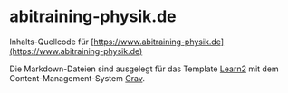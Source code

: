 # abitraining-physik.de
Inhalts-Quellcode für [https://www.abitraining-physik.de](https://www.abitraining-physik.de)

Die Markdown-Dateien sind ausgelegt für das Template [Learn2](https://github.com/getgrav/grav-theme-learn2) mit dem Content-Management-System [Grav](https://getgrav.org/).
